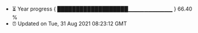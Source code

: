- ⏳ Year progress { ███████████████████▁▁▁▁▁▁▁▁▁▁▁ } 66.40 %
- ⏰ Updated on Tue, 31 Aug 2021 08:23:12 GMT

